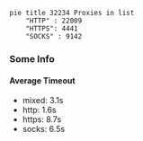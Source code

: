 
```mermaid
pie title 32234 Proxies in list
    "HTTP" : 22009
    "HTTPS": 4441
    "SOCKS" : 9142
```

### Some Info
#### Average Timeout

- mixed: 3.1s
- http: 1.6s
- https: 8.7s
- socks: 6.5s